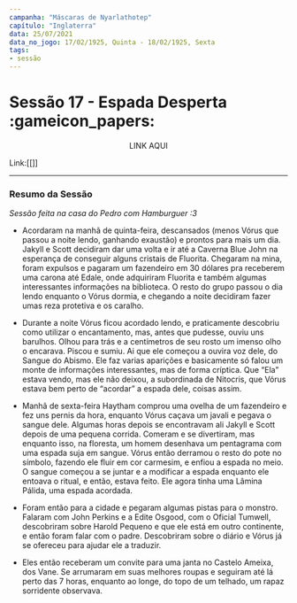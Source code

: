 ```yaml
---
campanha: "Máscaras de Nyarlathotep"
capítulo: "Inglaterra"
data: 25/07/2021
data_no_jogo: 17/02/1925, Quinta - 18/02/1925, Sexta
tags: 
- sessão
---
```

# Sessão 17 - Espada Desperta :gameicon_papers:

<div align="center">LINK AQUI</div>

Link:[[]]

---
### Resumo da Sessão
*Sessão feita na casa do Pedro com Hamburguer :3*

- Acordaram na manhã de quinta-feira, descansados (menos Vórus que passou a noite lendo, ganhando exaustão) e prontos para mais um dia. Jakyll e Scott decidiram dar uma volta e ir até a Caverna Blue John na esperança de conseguir alguns cristais de Fluorita. Chegaram na mina, foram expulsos e pagaram um fazendeiro em 30 dólares pra receberem uma carona até Edale, onde adquiriram Fluorita e também algumas interessantes informações na biblioteca. O resto do grupo passou o dia lendo enquanto o Vórus dormia, e chegando a noite decidiram fazer umas reza protetiva e os caralho.

- Durante a noite Vórus ficou acordado lendo, e praticamente descobriu como utilizar o encantamento, mas, antes que pudesse, ouviu uns barulhos. Olhou para trás e a centímetros de seu rosto um imenso olho o encarava. Piscou e sumiu. Ai que ele começou a ouvira voz dele, do Sangue do Abismo. Ele faz varias aparições e basicamente só falou um monte de informações interessantes, mas de forma críptica. Que “Ela” estava vendo, mas ele não deixou, a subordinada de Nitocris, que Vórus estava bem perto de “acordar” a espada dele, coisas assim.

- Manhã de sexta-feira Haytham comprou uma ovelha de um fazendeiro e fez uns pernis da hora, enquanto Vórus caçava um javali e pegava o sangue dele. Algumas horas depois se encontravam ali Jakyll e Scott depois de uma pequena corrida. Comeram e se divertiram, mas enquanto isso, na floresta, um homem desenhava um pentagrama com uma espada suja em sangue. Vórus então derramou o resto do pote no símbolo, fazendo ele fluir em cor carmesim, e enfiou a espada no meio. O sangue começou a se juntar e a modificar a espada enquanto ele entoava o ritual, e então, estava feito. Ele agora tinha uma Lâmina Pálida, uma espada acordada.

- Foram então para a cidade e pegaram algumas pistas para o monstro. Falaram com John Perkins e a Edite Osgood, com o Oficial Tumwell, descobriram sobre Harold Pequeno e que ele está em outro continente, e então foram falar com o padre. Descobriram sobre o diário e Vórus já se ofereceu para ajudar ele a traduzir.

- Eles então receberam um convite para uma janta no Castelo Ameixa, dos Vane. Se arrumaram em suas melhores roupas e seguiram até lá perto das 7 horas, enquanto ao longe, do topo de um telhado, um rapaz sorridente observava.


